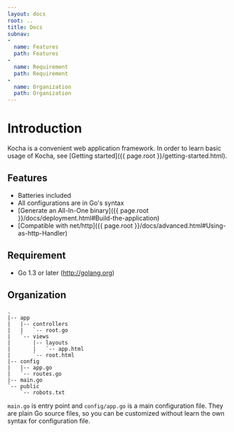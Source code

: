```yaml
---
layout: docs
root: ..
title: Docs
subnav:
-
  name: Features
  path: Features
-
  name: Requirement
  path: Requirement
-
  name: Organization
  path: Organization
---
```


# Introduction <a id="Introduction"></a>

Kocha is a convenient web application framework.
In order to learn basic usage of Kocha, see [Getting started]({{ page.root }}/getting-started.html).

## Features <a id="Features"></a>

* Batteries included
* All configurations are in Go's syntax
* [Generate an All-In-One binary]({{ page.root }}/docs/deployment.html#Build-the-application)
* [Compatible with net/http]({{ page.root }}/docs/advanced.html#Using-as-http-Handler)

## Requirement <a id="Requirement"></a>

* Go 1.3 or later (http://golang.org)

## Organization <a id="Organization"></a>

```
.
|-- app
|   |-- controllers
|   |   `-- root.go
|   `-- views
|       |-- layouts
|       |   `-- app.html
|       `-- root.html
|-- config
|   |-- app.go
|   `-- routes.go
|-- main.go
`-- public
    `-- robots.txt
```

`main.go` is entry point and `config/app.go` is a main configuration file.
They are plain Go source files, so you can be customized without learn the own syntax for configuration file.
